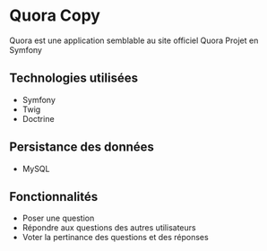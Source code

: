 # Quora Copy

Quora est une application semblable au site officiel Quora
Projet en Symfony

## Technologies utilisées
* Symfony
* Twig
* Doctrine

## Persistance des données
* MySQL

## Fonctionnalités
* Poser une question
* Répondre aux questions des autres utilisateurs
* Voter la pertinance des questions et des réponses